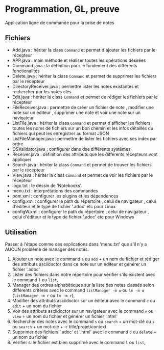 # Programmation, GL, preuve
Application ligne de commande pour la prise de notes

## Fichiers
* Add.java : hériter la class `Command` et permet d'ajouter les fichiers par le récepteur
* APP.java : main méthode et réaliser toutes les opérations désirées
* Command.java : la définition pour le fondement des différents fonctionalités
* Delete.java : hériter la class `Command` et permet de supprimer les fichiers par le récepteur
* DirectoryReceiver.java : permettre lister les notes existantes et rechercher par les notes clés
* Edit.java : hériter la class `Command` et permet de rédiger les fichiers par le récepteur
* FileReceiver.java : permettre de créer un fichier de note , modifier une note sur un éditeur , supprimer une note et voir une note sur un navigateur
* ListFile.java : hériter la class `Command` et permet d'afficher les fichiers toutes les noms de fichiers sur un bon chemin et les infos détaillés du fichiers qui peut les enregistrer au format JSON
* ListFileManager.java : permettre de lister les fichiers avec ses index par ordre
* OSValidator.java : configurer dans dse différents systèmes
* Receiver.java : définition des attributs que les différents récepteurs vont appliquer
* Search.java : hériter la class `Command` et permet de trouver les fichiers par le récepteur
* View.java : hériter la class `Command` et permet de voir les fichiers par le récepteur
* logo.txt : le déssin de 'Notebooks'
* menu.txt : interprétations des commandes
* pom.xml : configurer les plugins et les dépendences
* config.xml : configurer le path du répertoire , celui de navigateur , celui d'éditeur et le type de fichier '.adoc' etc pour Linux
* configW.xml : configurer le path du répertoire , celui de navigateur , celui d'éditeur et le type de fichier '.adoc' etc pour Windows


## Utilisation
Passer à l'étape comme des explications dans 'menu.txt' que s'il n'y a AUCUN problème de manager des notes.

1. Ajouter un note avec le command `a`  ou  `add` + un nom du fichier et rédiger des attributs asciidoctor dans ce note sur un éditeur et générer un fichier '.adoc'
2. Lister des fichiers dans notre répertoire pour vérifier s'ils existent avec le command `l` ou `list`, 
3. Manager des ordres alphabétiques sur la liste des notes classés selon différents critères avec le command `listManager -m w` ou `lm -m w` (`listManager -m r` ou `lm -m r`),
4. Modifier des attributs asciidoctor sur un éditeur avec le command `e` ou `edit` + un nom du fichier
5. Voir des attributs asciidoctor sur un navigateur avec le command `v` ou `view` + un nom du fichier et générer un fichier '.html'
6. Rechercher des notes avec le command `s` ou `search` + un mot-clé ou `s` ou `search` + un mot-clé + -r title/projet/context
7. Supprimer des fichiers '.adoc' et '.html' avec le command `d` ou `delete` + un nom du fichier
8. Vérifier si le fichier est bien supprimé avec le command `l` ou `list`,
